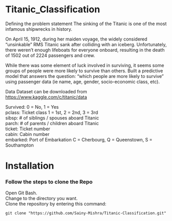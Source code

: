 # Titanic_Classification
 Defining the problem statement
The sinking of the Titanic is one of the most infamous shipwrecks in history.

On April 15, 1912, during her maiden voyage, the widely considered “unsinkable” RMS Titanic sank after colliding with an iceberg. Unfortunately, there weren’t enough lifeboats for everyone onboard, resulting in the death of 1502 out of 2224 passengers and crew.

While there was some element of luck involved in surviving, it seems some groups of people were more likely to survive than others.
Built a predictive model that answers the question: “which people are more likely to survive” using passenger data (ie name, age, gender, socio-economic class, etc).

Data
Dataset can be downloaded from https://www.kaggle.com/c/titanic/data

Survived: 0 = No, 1 = Yes
<br>
pclass: Ticket class 1 = 1st, 2 = 2nd, 3 = 3rd
<br>
sibsp: # of siblings / spouses aboard Titanic
<br>
parch: # of parents / children aboard Titanic
<br>
ticket: Ticket number
<br>
cabin: Cabin number
<br>
embarked: Port of Embarkation C = Cherbourg, Q = Queenstown, S = Southampton

# Installation
<h3> Follow the steps to clone the Repo</h3>
Open Git Bash.<br>
Change to the directory you want.<br>
Clone the repository by entering this command: 

```bing
git clone "https://github.com/Sainy-Mishra/Titanic-Classification.git"
```
